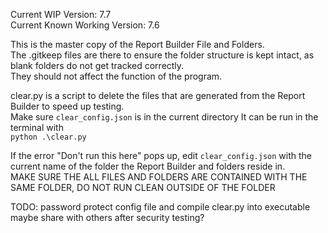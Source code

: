Current WIP Version: 7.7  
Current Known Working Version: 7.6  
  
This is the master copy of the Report Builder File and Folders.  
The .gitkeep files are there to ensure the folder structure is kept intact, as blank folders do not get tracked correctly.  
They should not affect the function of the program.  

clear.py is a script to delete the files that are generated from the Report Builder to speed up testing.  
Make sure `clear_config.json` is in the current directory
It can be run in the terminal with  
`python .\clear.py`

If the error "Don't run this here" pops up, edit `clear_config.json` with the current name of the folder the Report Builder and folders reside in.  
MAKE SURE THE ALL FILES AND FOLDERS ARE CONTAINED WITH THE SAME FOLDER, DO NOT RUN CLEAN OUTSIDE OF THE FOLDER

TODO: password protect config file and compile clear.py into executable  
      maybe share with others after security testing?
